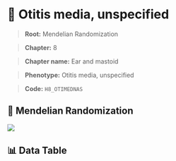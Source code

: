 # 🧪 Otitis media, unspecified

> **Root:** Mendelian Randomization

> **Chapter:** 8  

> **Chapter name:** Ear and mastoid

> **Phenotype:** Otitis media, unspecified  

> **Code:** `H8_OTIMEDNAS`

## 🧬 Mendelian Randomization  

<img src="/MR/Figures/Forward/H8_OTIMEDNAS.png"/>

## 📊 Data Table

<CsvTableMRF src="/MR_Data/Forward/H8_OTIMEDNAS.csv"/>
